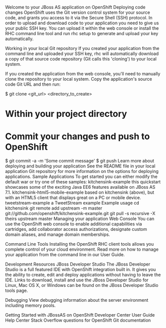 Welcome to your JBoss AS application on OpenShift
Deploying code changes
OpenShift uses the Git version control system for your source code, and grants you access to it via the Secure Shell (SSH) protocol. In order to upload and download code to your application you need to give us your public SSH key. You can upload it within the web console or install the RHC command line tool and run rhc setup to generate and upload your key automatically.

Working in your local Git repository
If you created your application from the command line and uploaded your SSH key, rhc will automatically download a copy of that source code repository (Git calls this 'cloning') to your local system.

If you created the application from the web console, you'll need to manually clone the repository to your local system. Copy the application's source code Git URL and then run:

$ git clone <git_url> <directory_to_create>

# Within your project directory
# Commit your changes and push to OpenShift

$ git commit -a -m 'Some commit message'
$ git push
Learn more about deploying and building your application
See the README file in your local application Git repository for more information on the options for deploying applications.
Sample Applications
To get started you can either modify the default war or try one of these samples:
kitchensink-example this quickstart showcases some of the exciting Java EE6 features available on JBoss AS 7.1.
kitchensink-html5-mobile-example based on kitchensink (above), but with an HTML5 client that displays great on a PC or mobile device.
tweetstream-example a TweetStream example
Example usage
cd kitchensink
git remote add upstream -m master git://github.com/openshift/kitchensink-example.git
git pull -s recursive -X theirs upstream master
Managing your application
Web Console
You can use the OpenShift web console to enable additional capabilities via cartridges, add collaborator access authorizations, designate custom domain aliases, and manage domain memberships.

Command Line Tools
Installing the OpenShift RHC client tools allows you complete control of your cloud environment. Read more on how to manage your application from the command line in our User Guide.

Development Resources
JBoss Developer Studio
The JBoss Developer Studio is a full featured IDE with OpenShift integration built in. It gives you the ability to create, edit and deploy applications without having to leave the IDE. Links to download, install and use the JBoss Developer Studio for Linux, Mac OS X, or Windows can be found on the JBoss Developer Studio tools page.

Debugging
View debugging information about the server environment including memory pools.

Getting Started with JBossAS on OpenShift
Developer Center
User Guide
Help Center
Stack Overflow questions for OpenShift
Git documentation